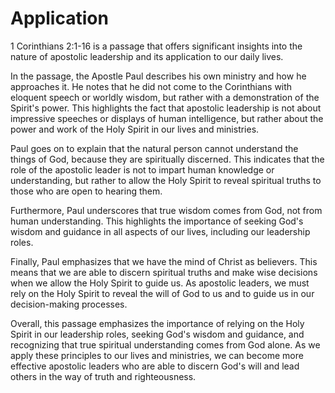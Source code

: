 # Application

1 Corinthians 2:1-16 is a passage that offers significant insights into the nature of apostolic leadership and its application to our daily lives. 

In the passage, the Apostle Paul describes his own ministry and how he approaches it. He notes that he did not come to the Corinthians with eloquent speech or worldly wisdom, but rather with a demonstration of the Spirit's power. This highlights the fact that apostolic leadership is not about impressive speeches or displays of human intelligence, but rather about the power and work of the Holy Spirit in our lives and ministries.

Paul goes on to explain that the natural person cannot understand the things of God, because they are spiritually discerned. This indicates that the role of the apostolic leader is not to impart human knowledge or understanding, but rather to allow the Holy Spirit to reveal spiritual truths to those who are open to hearing them.

Furthermore, Paul underscores that true wisdom comes from God, not from human understanding. This highlights the importance of seeking God's wisdom and guidance in all aspects of our lives, including our leadership roles.

Finally, Paul emphasizes that we have the mind of Christ as believers. This means that we are able to discern spiritual truths and make wise decisions when we allow the Holy Spirit to guide us. As apostolic leaders, we must rely on the Holy Spirit to reveal the will of God to us and to guide us in our decision-making processes.

Overall, this passage emphasizes the importance of relying on the Holy Spirit in our leadership roles, seeking God's wisdom and guidance, and recognizing that true spiritual understanding comes from God alone. As we apply these principles to our lives and ministries, we can become more effective apostolic leaders who are able to discern God's will and lead others in the way of truth and righteousness.

